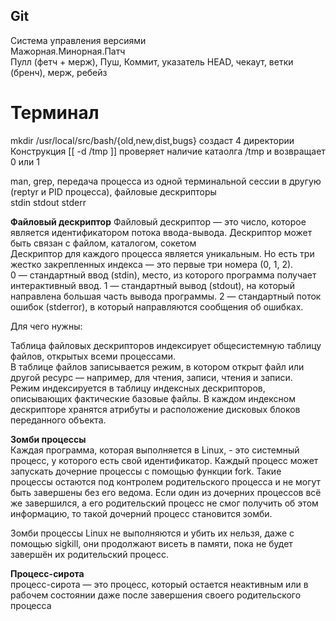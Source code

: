 ## Git  

Система управления версиями  
Мажорная.Минорная.Патч  
Пулл (фетч + мерж), Пуш, Коммит, указатель HEAD, чекаут, ветки (бренч), мерж, ребейз  


# Терминал  
mkdir /usr/local/src/bash/{old,new,dist,bugs} создаст 4 директории  
Конструкция [[ -d /tmp ]] проверяет наличие катаолга /tmp и возвращает 0 или 1  

man, grep, передача процесса из одной терминальной сессии в другую (reptyr и PID процесса), файловые дескрипторы  
stdin stdout stderr  

**Файловый дескриптор**
Файловый дескриптор — это число, которое является идентификатором потока ввода-вывода. Дескриптор может быть связан с файлом, каталогом, сокетом  
Дескриптор для каждого процесса является уникальным. Но есть три жестко закрепленных индекса — это первые три номера (0, 1, 2).  
0 — стандартный ввод (stdin), место, из которого программа получает интерактивный ввод.
1 — стандартный вывод (stdout), на который направлена большая часть вывода программы.
2 — стандартный поток ошибок (stderror), в который направляются сообщения об ошибках.

Для чего нужны:  

Таблица файловых дескрипторов индексирует общесистемную таблицу файлов, открытых всеми процессами.  
В таблице файлов записывается режим, в котором открыт файл или другой ресурс — например, для чтения, записи, чтения и записи.  
Режим индексируется в таблицу индексных дескрипторов, описывающих фактические базовые файлы. В каждом индексном дескрипторе хранятся атрибуты и расположение дисковых блоков переданного объекта.

**Зомби процессы**  
Каждая программа, которая выполняется в Linux, - это системный процесс, у которого есть свой идентификатор. Каждый процесс может запускать дочерние процессы с помощью функции fork. Такие процессы остаются под контролем родительского процесса и не могут быть завершены без его ведома. Если один из дочерних процессов всё же завершился, а его родительский процесс не смог получить об этом информацию, то такой дочерний процесс становится зомби.  

Зомби процессы Linux не выполняются и убить их нельзя, даже с помощью sigkill, они продолжают висеть в памяти, пока не будет завершён их родительский процесс.  

**Процесс-сирота**  
процесс-сирота — это процесс, который остается неактивным или в рабочем состоянии даже после завершения своего родительского процесса


